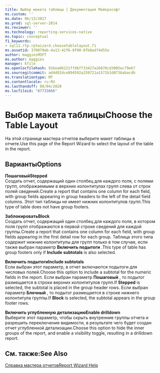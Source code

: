 ```yaml
---
title: Выбор макета таблицы | Документация Майкрософт
ms.custom: ''
ms.date: 06/13/2017
ms.prod: sql-server-2014
ms.reviewer: ''
ms.technology: reporting-services-native
ms.topic: conceptual
f1_keywords:
- sql12.rtp.rptwizard.choosetablelayout.f1
ms.assetid: 370079eb-4a13-42f6-8f90-8fb8adf4d55e
author: maggiesMSFT
ms.author: maggies
manager: kfile
ms.openlocfilehash: 916ea06221ffd6ff33427a26870cd3005ec79e67
ms.sourcegitcommit: ad4d92dce894592a259721a1571b1d8736abacdb
ms.translationtype: MT
ms.contentlocale: ru-RU
ms.lasthandoff: 08/04/2020
ms.locfileid: "87733666"
---
```

# <a name="choose-the-table-layout"></a><span data-ttu-id="a6daa-102">Выбор макета таблицы</span><span class="sxs-lookup"><span data-stu-id="a6daa-102">Choose the Table Layout</span></span>
  <span data-ttu-id="a6daa-103">На этой странице мастера отчетов выберите макет таблицы в отчете.</span><span class="sxs-lookup"><span data-stu-id="a6daa-103">Use this page of the Report Wizard to select the layout of the table in the report.</span></span>  
  
## <a name="options"></a><span data-ttu-id="a6daa-104">Варианты</span><span class="sxs-lookup"><span data-stu-id="a6daa-104">Options</span></span>  
 <span data-ttu-id="a6daa-105">**Пошаговый**</span><span class="sxs-lookup"><span data-stu-id="a6daa-105">**Stepped**</span></span>  
 <span data-ttu-id="a6daa-106">Создать отчет, содержащий один столбец для каждого поля, с полями групп, отображаемыми в верхних колонтитулах групп слева от строк полей сведений.</span><span class="sxs-lookup"><span data-stu-id="a6daa-106">Create a report that contains one column for each field, with group fields appearing in group headers to the left of the detail field columns.</span></span> <span data-ttu-id="a6daa-107">Этот тип таблицы не имеет нижних колонтитулов групп.</span><span class="sxs-lookup"><span data-stu-id="a6daa-107">This type of table does not have group footers.</span></span>  
  
 <span data-ttu-id="a6daa-108">**Заблокировать**</span><span class="sxs-lookup"><span data-stu-id="a6daa-108">**Block**</span></span>  
 <span data-ttu-id="a6daa-109">Создать отчет, содержащий один столбец для каждого поля, в котором поля групп отображаются в первой строке сведений для каждой группы.</span><span class="sxs-lookup"><span data-stu-id="a6daa-109">Create a report that contains one column for each field, with group fields appearing in the first detail row for each group.</span></span> <span data-ttu-id="a6daa-110">Таблица этого типа содержит нижние колонтитулы для групп только в том случае, если также выбран параметр **Включить подытоги** .</span><span class="sxs-lookup"><span data-stu-id="a6daa-110">This type of table has group footers only if **Include subtotals** is also selected.</span></span>  
  
 <span data-ttu-id="a6daa-111">**Включить подытоги**</span><span class="sxs-lookup"><span data-stu-id="a6daa-111">**Include subtotals**</span></span>  
 <span data-ttu-id="a6daa-112">Если выбран этот параметр, в отчет включаются подытоги для числовых полей.</span><span class="sxs-lookup"><span data-stu-id="a6daa-112">Choose this option to include a subtotal for the numeric fields in the report.</span></span> <span data-ttu-id="a6daa-113">Если выбран параметр **Пошаговый** , то подытог размещается в строки верхних колонтитулов групп.</span><span class="sxs-lookup"><span data-stu-id="a6daa-113">If **Stepped** is selected, the subtotal is placed in the group header rows.</span></span> <span data-ttu-id="a6daa-114">Если выбран параметр **Блочный** , то подытог размещается в строке нижнего колонтитула группы.</span><span class="sxs-lookup"><span data-stu-id="a6daa-114">If **Block** is selected, the subtotal appears in the group footer rows.</span></span>  
  
 <span data-ttu-id="a6daa-115">**Включить углубленную детализацию**</span><span class="sxs-lookup"><span data-stu-id="a6daa-115">**Enable drilldown**</span></span>  
 <span data-ttu-id="a6daa-116">Выберите этот параметр, чтобы скрыть внутренние группы отчета и разрешить переключение видимости, в результате чего будет создан отчет углубленной детализации.</span><span class="sxs-lookup"><span data-stu-id="a6daa-116">Choose this option to hide the inner groups of the report, and enable a visibility toggle, resulting in a drilldown report.</span></span>  
  
## <a name="see-also"></a><span data-ttu-id="a6daa-117">См. также:</span><span class="sxs-lookup"><span data-stu-id="a6daa-117">See Also</span></span>  
 [<span data-ttu-id="a6daa-118">Справка мастера отчетов</span><span class="sxs-lookup"><span data-stu-id="a6daa-118">Report Wizard Help</span></span>](../../2014/reporting-services/report-wizard-help.md)  
  
  

